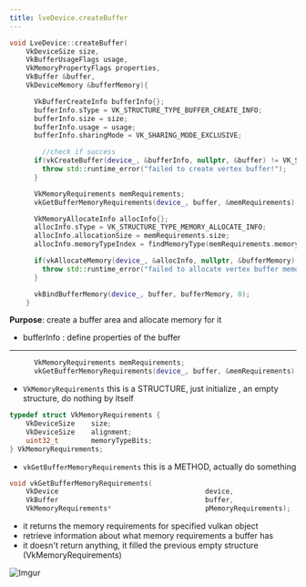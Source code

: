 ```yaml
---
title: lveDevice.createBuffer
---
```

```cpp
void LveDevice::createBuffer( 
	VkDeviceSize size,
    VkBufferUsageFlags usage,
    VkMemoryPropertyFlags properties,
    VkBuffer &buffer,
    VkDeviceMemory &bufferMemory){

      VkBufferCreateInfo bufferInfo{};
      bufferInfo.sType = VK_STRUCTURE_TYPE_BUFFER_CREATE_INFO;
      bufferInfo.size = size;
      bufferInfo.usage = usage;
      bufferInfo.sharingMode = VK_SHARING_MODE_EXCLUSIVE;

		//check if success
      if(vkCreateBuffer(device_, &bufferInfo, nullptr, &buffer) != VK_SUCCESS){
        throw std::runtime_error("failed to create vertex buffer!");
      }

      VkMemoryRequirements memRequirements;
      vkGetBufferMemoryRequirements(device_, buffer, &memRequirements);

      VkMemoryAllocateInfo allocInfo{};
      allocInfo.sType = VK_STRUCTURE_TYPE_MEMORY_ALLOCATE_INFO;
      allocInfo.allocationSize = memRequirements.size;
      allocInfo.memoryTypeIndex = findMemoryType(memRequirements.memoryTypeBits, properties);

      if(vkAllocateMemory(device_, &allocInfo, nullptr, &bufferMemory) != VK_SUCCESS){
        throw std::runtime_error("failed to allocate vertex buffer memory!");
      }

      vkBindBufferMemory(device_, buffer, bufferMemory, 0);
    }
```
**Purpose**: create a buffer area and allocate memory for it
* bufferInfo : define properties of the buffer


---
```cpp
      VkMemoryRequirements memRequirements;
      vkGetBufferMemoryRequirements(device_, buffer, &memRequirements);
```

* `VkMemoryRequirements` this is a STRUCTURE, just initialize , an empty structure, do nothing by itself
```c++
typedef struct VkMemoryRequirements {
    VkDeviceSize    size;
    VkDeviceSize    alignment;
    uint32_t        memoryTypeBits;
} VkMemoryRequirements;
```

* `vkGetBufferMemoryRequirements` this is a METHOD, actually do something
```c++
void vkGetBufferMemoryRequirements(
    VkDevice                                    device,
    VkBuffer                                    buffer,
    VkMemoryRequirements*                       pMemoryRequirements);
```
* it returns the memory requirements for specified vulkan object
* retrieve information about what memory requirements a buffer has
* it doesn't return anything, it filled the previous empty structure (VkMemoryRequirements)



![Imgur](https://i.imgur.com/hWhawoY.jpg)
